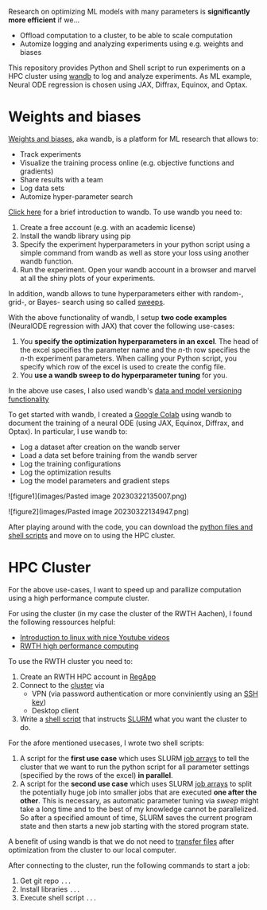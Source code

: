 Research on optimizing ML models with many parameters is **significantly more efficient** if we...
- Offload computation to a cluster, to be able to scale computation
- Automize logging and analyzing experiments using e.g. weights and biases

This repository provides Python and Shell script to run experiments on a HPC cluster using [wandb](https://wandb.ai/site) to log and analyze experiments.
As ML example, Neural ODE regression is chosen using JAX, Diffrax, Equinox, and Optax.

# Weights and biases
[Weights and biases](https://wandb.ai/site), aka wandb, is a platform for ML research that allows to:
- Track experiments
- Visualize the training process online (e.g. objective functions and gradients)
- Share results with a team
- Log data sets
- Automize hyper-parameter search

[Click here](https://theaisummer.com/weights-and-biases-tutorial/) for a brief introduction to wandb. To use wandb you need to:
1) Create a free account (e.g. with an academic license)
2) Install the wandb library using pip
3) Specify the experiment hyperparameters in your python script using a simple command from wandb as well as store your loss using another wandb function.
4) Run the experiment. Open your wandb account in a browser and marvel at all the shiny plots of your experiments.

In addition, wandb allows to tune hyperparameters either with random-, grid-, or Bayes- search using so called [sweeps](https://docs.wandb.ai/guides/sweeps).

With the above functionality of wandb, I setup **two code examples** (NeuralODE regression with JAX) that cover the following use-cases:
1) You **specify the optimization hyperparameters in an excel**. The head of the excel specifies the parameter name and the $n$-th row specifies the $n$-th experiment parameters. When calling your Python script, you specify which row of the excel is used to create the config file.
2) You **use a wandb sweep to do hyperparameter tuning** for you.

In the above use cases,  I also used wandb's [data and model versioning functionality](https://theaisummer.com/weights-and-biases-tutorial/)

To get started with wandb, I created a [Google Colab]() using wandb to document the training of a neural ODE (using JAX, Equinox, Diffrax, and Optax). In particular, I use wandb to:
- Log a dataset after creation on the wandb server
- Load a data set before training from the wandb server
- Log the training configurations
- Log the optimization results
- Log the model parameters and gradient steps

![figure1](images/Pasted image 20230322135007.png)

![figure2](images/Pasted image 20230322134947.png)

After playing around with the code, you can download the [python files and shell scripts]() and move on to using the HPC cluster.

# HPC Cluster
For the above use-cases, I want to speed up and parallize computation using a high performance compute cluster.

For using the cluster (in my case the cluster of the RWTH Aachen), I found the following ressources helpful:
- [Introduction to linux with nice Youtube videos](https://hpc-wiki.info/hpc/Introduction_to_Linux_in_HPC)
- [RWTH high performance computing](https://help.itc.rwth-aachen.de/service/rhr4fjjutttf/)

To use the RWTH cluster you need to:
1) Create an RWTH HPC account in [RegApp](https://regapp.itc.rwth-aachen.de) 
2) Connect to the [cluster](https://help.itc.rwth-aachen.de/service/rhr4fjjutttf/article/b3027aeb8fd64f3d853e8ce70fbcfbe7/) via
	- VPN (via password authentication or more conviniently using an [SSH key](https://hpc-wiki.info/hpc/Introduction_to_Linux_in_HPC/SSH_Connections))
	- Desktop client
3) Write a [shell script](https://hpc-wiki.info/hpc/Introduction_to_Linux_in_HPC/Shell_scripting) that instructs [SLURM](https://hpc-wiki.info/hpc/SLURM) what you want the cluster to do.

For the afore mentioned usecases,  I wrote two shell scripts:
1) A script for the **first use case** which uses SLURM [job arrays](https://hpc-wiki.info/hpc/SLURM#Array%20and%20Chain%20Jobs) to tell the cluster that we want to run the python script for all parameter settings (specified by the rows of the excel) **in parallel**.
2) A script for the **second use case** which uses SLURM [job arrays](https://hpc-wiki.info/hpc/SLURM#Array%20and%20Chain%20Jobs) to split the potentially huge job into smaller jobs that are executed **one after the other**. This is necessary, as automatic parameter tuning via *sweep* might take a long time and to the best of my knowledge cannot be parallelized. So after a specified amount of time, SLURM saves the current program state and then starts a new job starting with the stored program state.

A benefit of using wandb is that we do not need to [transfer files](https://www.youtube.com/watch?v=gOYsbBxKXas) after optimization from the cluster to our local computer.

After connecting to the cluster, run the following commands to start a job:
1) Get git repo `...`
2) Install libraries `...`
3) Execute shell script `...`
